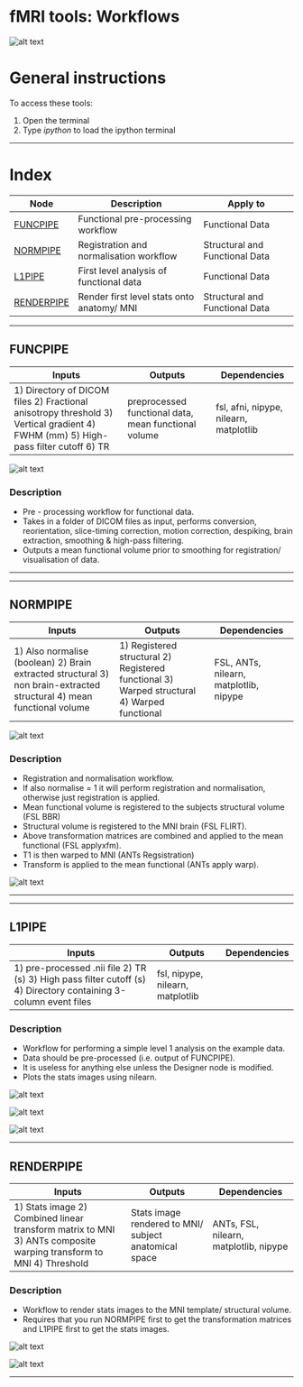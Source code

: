 # fMRI tools: Workflows

![alt text](https://www.python.org/static/favicon.ico "Title")
# General instructions
To access these tools:
1. Open the terminal
2. Type *ipython* to load the ipython terminal
***

# Index
| Node | Description | Apply to |
| --- | --- | --- |
| [FUNCPIPE](#funcpipe) | Functional pre-processing workflow | Functional Data |
| [NORMPIPE](#normpipe) | Registration and normalisation workflow | Structural and Functional Data |
| [L1PIPE](#l1pipe) | First level analysis of functional data | Functional Data |
| [RENDERPIPE](#renderpipe)| Render first level stats onto anatomy/ MNI | Structural and Functional Data |

***
<a id='funcpipe'></a>
## FUNCPIPE
| Inputs | Outputs | Dependencies |
| --- | --- | --- |
| 1) Directory of DICOM files 2) Fractional anisotropy threshold 3) Vertical gradient 4) FWHM (mm) 5) High-pass filter cutoff 6) TR | preprocessed functional data, mean functional volume | fsl, afni, nipype, nilearn, matplotlib |   

![alt text](https://i.imgbox.com/6a0B0J8y.png "Title")

### Description
* Pre - processing workflow for functional data.
* Takes in a folder of DICOM files as input, performs conversion, reorientation, slice-timing correction, motion correction, despiking, brain extraction, smoothing & high-pass filtering.
* Outputs a mean functional volume prior to smoothing for registration/ visualisation of data. 

***

***
<a id='normpipe'></a>
## NORMPIPE
| Inputs | Outputs | Dependencies |
| --- | --- | --- |
| 1) Also normalise (boolean) 2) Brain extracted structural 3) non brain-extracted structural 4) mean functional volume | 1) Registered structural 2) Registered functional 3) Warped structural 4) Warped functional | FSL, ANTs, nilearn, matplotlib, nipype |

![alt text](https://i.imgbox.com/VqzPwUow.png "Title")


### Description
* Registration and normalisation workflow.
* If also normalise = 1 it will perform registration and normalisation, otherwise just registration is applied. 
* Mean functional volume is registered to the subjects structural volume (FSL BBR)
* Structural volume is registered to the MNI brain (FSL FLIRT).
* Above transformation matrices are combined and applied to the mean functional (FSL applyxfm).
* T1 is then warped to MNI (ANTs Regsistration)
* Transform is applied to the mean functional (ANTs apply warp). 

![alt text](https://i.imgbox.com/eVoDIGih.png "Title")


***

***
<a id='l1pipe'></a>
## L1PIPE
| Inputs | Outputs | Dependencies |
| --- | --- | --- |
| 1) pre-processed .nii file 2) TR (s) 3) High pass filter cutoff (s) 4) Directory containing 3-column event files | fsl, nipype, nilearn, matplotlib | 

### Description
* Workflow for performing a simple level 1 analysis on the example data.
* Data should be pre-processed (i.e. output of FUNCPIPE).
* It is useless for anything else unless the Designer node is modified.
* Plots the stats images using nilearn.


![alt text](https://i.imgbox.com/vsthco54.png "Title")

![alt text](https://i.imgbox.com/E8WY7bbk.png "Title")

![alt text](https://i.imgbox.com/kl6pOFrU.png "Title")

***

<a id='renderpipe'></a>
## RENDERPIPE
| Inputs | Outputs | Dependencies |
| --- | --- | --- |
| 1) Stats image 2) Combined linear transform matrix to MNI 3) ANTs composite warping transform to MNI 4) Threshold | Stats image rendered to MNI/ subject anatomical space | ANTs, FSL, nilearn, matplotlib, nipype |

### Description
* Workflow to render stats images to the MNI template/ structural volume.
* Requires that you run NORMPIPE first to get the transformation matrices and L1PIPE first to get the stats images. 

![alt text](https://i.imgbox.com/9NhMmVHs.png "Title")

![alt text](https://i.imgbox.com/QqCVWa0v.png "Title")


***

